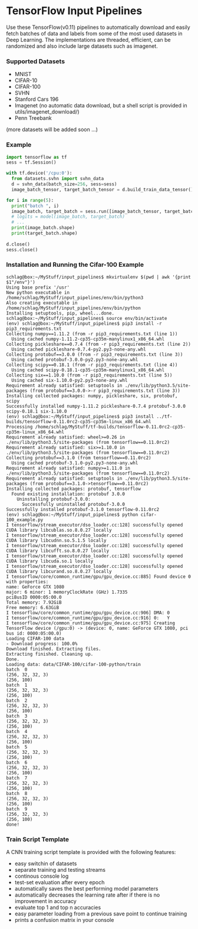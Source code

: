 # TensorFlow Input Pipelines

Use these TensorFlow(v0.11) pipelines to automatically download and easily fetch batches of data and labels from some of the most used datasets in Deep Learning. The implementations are threaded, efficient, can be randomized and also include large datasets such as imagenet. 

### Supported Datasets
- MNIST
- CIFAR-10
- CIFAR-100
- SVHN
- Stanford Cars 196
- Imagenet (no automatic data download, but a shell script is provided in utils/imagenet_download/)
- Penn Treebank

(more datasets will be added soon ...)

### Example
```python
import tensorflow as tf
sess = tf.Session()

with tf.device('/cpu:0'):
  from datasets.svhn import svhn_data
  d = svhn_data(batch_size=256, sess=sess)
  image_batch_tensor, target_batch_tensor = d.build_train_data_tensor()

for i in range(5):
  print("batch ", i)
  image_batch, target_batch = sess.run([image_batch_tensor, target_batch_tensor])
  # logits = model(image_batch, target_batch)
  # ...
  print(image_batch.shape)
  print(target_batch.shape)
  
d.close()
sess.close()
```

### Installation and Running the Cifar-100 Example
```
schlag@box:~/MyStuff/input_pipelines$ mkvirtualenv $(pwd | awk '{print $1"/env"}')
Using base prefix '/usr'
New python executable in /home/schlag/MyStuff/input_pipelines/env/bin/python3
Also creating executable in /home/schlag/MyStuff/input_pipelines/env/bin/python
Installing setuptools, pip, wheel...done.
schlag@box:~/MyStuff/input_pipelines$ source env/bin/activate
(env) schlag@box:~/MyStuff/input_pipelines$ pip3 install -r pip3_requirements.txt 
Collecting numpy==1.11.2 (from -r pip3_requirements.txt (line 1))
  Using cached numpy-1.11.2-cp35-cp35m-manylinux1_x86_64.whl
Collecting pickleshare==0.7.4 (from -r pip3_requirements.txt (line 2))
  Using cached pickleshare-0.7.4-py2.py3-none-any.whl
Collecting protobuf==3.0.0 (from -r pip3_requirements.txt (line 3))
  Using cached protobuf-3.0.0-py2.py3-none-any.whl
Collecting scipy==0.18.1 (from -r pip3_requirements.txt (line 4))
  Using cached scipy-0.18.1-cp35-cp35m-manylinux1_x86_64.whl
Collecting six==1.10.0 (from -r pip3_requirements.txt (line 5))
  Using cached six-1.10.0-py2.py3-none-any.whl
Requirement already satisfied: setuptools in ./env/lib/python3.5/site-packages (from protobuf==3.0.0->-r pip3_requirements.txt (line 3))
Installing collected packages: numpy, pickleshare, six, protobuf, scipy
Successfully installed numpy-1.11.2 pickleshare-0.7.4 protobuf-3.0.0 scipy-0.18.1 six-1.10.0
(env) schlag@box:~/MyStuff/input_pipelines$ pip3 install ../tf-builds/tensorflow-0.11.0rc2-cp35-cp35m-linux_x86_64.whl 
Processing /home/schlag/MyStuff/tf-builds/tensorflow-0.11.0rc2-cp35-cp35m-linux_x86_64.whl
Requirement already satisfied: wheel>=0.26 in ./env/lib/python3.5/site-packages (from tensorflow==0.11.0rc2)
Requirement already satisfied: six>=1.10.0 in ./env/lib/python3.5/site-packages (from tensorflow==0.11.0rc2)
Collecting protobuf==3.1.0 (from tensorflow==0.11.0rc2)
  Using cached protobuf-3.1.0-py2.py3-none-any.whl
Requirement already satisfied: numpy>=1.11.0 in ./env/lib/python3.5/site-packages (from tensorflow==0.11.0rc2)
Requirement already satisfied: setuptools in ./env/lib/python3.5/site-packages (from protobuf==3.1.0->tensorflow==0.11.0rc2)
Installing collected packages: protobuf, tensorflow
  Found existing installation: protobuf 3.0.0
    Uninstalling protobuf-3.0.0:
      Successfully uninstalled protobuf-3.0.0
Successfully installed protobuf-3.1.0 tensorflow-0.11.0rc2
(env) schlag@box:~/MyStuff/input_pipelines$ python cifar-100_example.py 
I tensorflow/stream_executor/dso_loader.cc:128] successfully opened CUDA library libcublas.so.8.0.27 locally
I tensorflow/stream_executor/dso_loader.cc:128] successfully opened CUDA library libcudnn.so.5.1.5 locally
I tensorflow/stream_executor/dso_loader.cc:128] successfully opened CUDA library libcufft.so.8.0.27 locally
I tensorflow/stream_executor/dso_loader.cc:128] successfully opened CUDA library libcuda.so.1 locally
I tensorflow/stream_executor/dso_loader.cc:128] successfully opened CUDA library libcurand.so.8.0.27 locally
I tensorflow/core/common_runtime/gpu/gpu_device.cc:885] Found device 0 with properties: 
name: GeForce GTX 1080
major: 6 minor: 1 memoryClockRate (GHz) 1.7335
pciBusID 0000:05:00.0
Total memory: 7.92GiB
Free memory: 6.63GiB
I tensorflow/core/common_runtime/gpu/gpu_device.cc:906] DMA: 0 
I tensorflow/core/common_runtime/gpu/gpu_device.cc:916] 0:   Y 
I tensorflow/core/common_runtime/gpu/gpu_device.cc:975] Creating TensorFlow device (/gpu:0) -> (device: 0, name: GeForce GTX 1080, pci bus id: 0000:05:00.0)
Loading CIFAR-100 data
- Download progress: 100.0%
Download finished. Extracting files.
Extracting finished. Cleaning up.
Done.
Loading data: data/CIFAR-100/cifar-100-python/train
batch  0
(256, 32, 32, 3)
(256, 100)
batch  1
(256, 32, 32, 3)
(256, 100)
batch  2
(256, 32, 32, 3)
(256, 100)
batch  3
(256, 32, 32, 3)
(256, 100)
batch  4
(256, 32, 32, 3)
(256, 100)
batch  5
(256, 32, 32, 3)
(256, 100)
batch  6
(256, 32, 32, 3)
(256, 100)
batch  7
(256, 32, 32, 3)
(256, 100)
batch  8
(256, 32, 32, 3)
(256, 100)
batch  9
(256, 32, 32, 3)
(256, 100)
done!

```

### Train Script Template
A CNN training script template is provided with the following features:
- easy switchin of datasets
- separate training and testing streams
- continous console log 
- test-set evaluation after every epoch
- automatically saves the best performing model parameters
- automatically decreases the learning rate after if there is no improvement in accuracy
- evaluate top 1 and top n accuracies
- easy parameter loading from a previous save point to continue training
- prints a confusion matrix in your console

